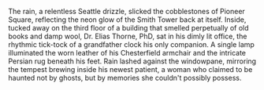 The rain, a relentless Seattle drizzle, slicked the cobblestones of Pioneer Square, reflecting the neon glow of the Smith Tower back at itself.  Inside, tucked away on the third floor of a building that smelled perpetually of old books and damp wool, Dr. Elias Thorne, PhD, sat in his dimly lit office, the rhythmic tick-tock of a grandfather clock his only companion.  A single lamp illuminated the worn leather of his Chesterfield armchair and the intricate Persian rug beneath his feet.  Rain lashed against the windowpane, mirroring the tempest brewing inside his newest patient, a woman who claimed to be haunted not by ghosts, but by memories she couldn't possibly possess.
